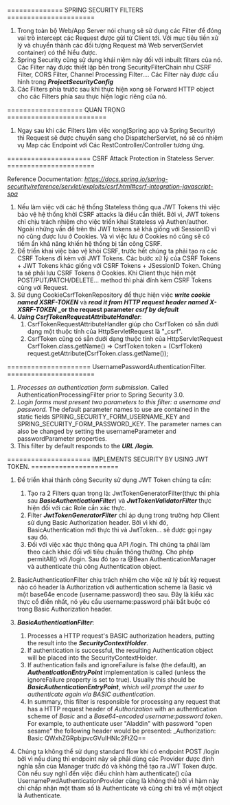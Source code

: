 ============== SPRING SECURITY FILTERS  ======================
1. Trong toàn bộ Web/App Server nói chung sẽ sử dụng các Filter để đóng vai trò intercept các Request được gửi từ Client tới. Với mục tiêu tiền xử lý và chuyển thành các đối tượng Request mà Web server(Servlet container) có thể hiểu được.
2. Spring Security cũng sử dụng khái niệm này đối với inbuilt filters của nó. Các Filter này được thiết lập bên trong SecurityFilterChain như CSRF Filter, CORS Filter, Channel Processing Filter.... Các Filter này được cấu hình trong **_ProjectSecurityConfig_**
3. Các Filters phía trước sau khi thực hiện xong sẽ Forward HTTP object cho các Filters phía sau thực hiện logic riêng của nó.


=================== QUAN TRỌNG =========================
1. Ngay sau khi các Filters làm việc xong(Spring app và Spring Security) thì Request sẽ được chuyển sang cho DispatcherServlet, nó sẽ có nhiệm vụ Map các Endpoint với Các RestController/Controller tương ứng.

===================== CSRF Attack Protection in Stateless Server. ======================

Reference Documentation: _https://docs.spring.io/spring-security/reference/servlet/exploits/csrf.html#csrf-integration-javascript-spa_ 

1. Nếu làm việc với các hệ thống Stateless thông qua JWT Tokens thì việc bảo vệ hệ thống khởi CSRF attacks là điều cần thiết. Bởi vì, JWT tokens chỉ chịu trách nhiệm cho việc triển khai Stateless và Authen/author. Ngoài những vấn đề trên thì JWT tokens sẽ khá giống với SessionID vì nó cũng được lưu ở Cookies. Và vì việc lưu ở Cookies nó cũng sẽ có tiềm ẩn khả năng khiến hệ thống bị tấn công CSRF.
2. Để triển khai việc bảo vệ khỏi CSRF, trước hết chúng ta phải tạo ra các CSRF Tokens đi kèm với JWT Tokens. Các bước xử lý của CSRF Tokens + JWT Tokens khác giống với CSRF Tokens + JSessionID Token. Chúng ta sẽ phải lưu CSRF Tokens ở Cookies. Khi Client thực hiện một POST/PUT/PATCH/DELETE... method thì phải đính kèm CSRF Tokens cùng với Request.
3. Sử dụng CookieCsrfTokenRepository để thực hiện việc **_write cookie named XSRF-TOKEN_** và **_read it from HTTP request header named X-XSRF-TOKEN_** **_or the request parameter _csrf by default_**
4. **_Using CsrfTokenRequestAttributeHandler_**: 
   1. CsrfTokenRequestAttributeHandler giúp cho CsrfToken có sẵn dưới dạng một thuộc tính của HttpServletRequest là "_csrf".
   2. CsrfToken cũng có sẵn dưới dạng thuộc tính của HttpServletRequest CsrfToken.class.getName() => CsrfToken token = (CsrfToken) request.getAttribute(CsrfToken.class.getName());


===================== UsernamePasswordAuthenticationFilter. ======================
1. _Processes an authentication form submission_. Called AuthenticationProcessingFilter prior to Spring Security 3.0.
2. _Login forms must present two parameters to this filter: a username and password._ The default parameter names to use are contained in the static fields SPRING_SECURITY_FORM_USERNAME_KEY and SPRING_SECURITY_FORM_PASSWORD_KEY. The parameter names can also be changed by setting the usernameParameter and passwordParameter properties. 
3. This filter by default responds to the **_URL /login._**

===================== IMPLEMENTS SECURITY BY USING JWT TOKEN. ======================
1. Để triển khai thành công Security sử dụng JWT Token chúng ta cần:
   1. Tạo ra 2 Filters quan trọng là: JwtTokenGeneratorFilter(thực thi phía sau **_BasicAuthenticationFilter_**) và **_JwtTokenValidatorFilter_** thực hiện đối với các Role cần xác thực.
   2. Filter **_JwtTokenGeneratorFilter_** chỉ áp dụng trong trường hợp Client sử dụng Basic Authorization header. Bởi vì khi đó, BasicAuthentication mới thực thi và JwtToken... sẽ được gọi ngay sau đó.
   3. Đối với việc xác thực thông qua API /login. Thì chúng ta phải làm theo cách khác đối với tiêu chuẩn thông thường. Cho  phép permitAll() với /login. Sau đó tạo ra @Bean AuthenticationManager và authenticate thủ công Authentication object.
2. BasicAuthenticationFilter chịu trách nhiệm cho việc xử lý bất kỳ request nào có header là Authorization với authentication scheme là Basic và một base64e encode (username:password) theo sau. Đây là kiểu xác thực cổ điển nhất, nó yêu cầu username:password phải bắt buộc có trong Basic Authorization header.
3. **_BasicAuthenticationFilter_**:
   1. Processes a HTTP request's BASIC authorization headers, putting the result into the **_SecurityContextHolder_**.
   2. If authentication is successful, the resulting Authentication object will be placed into the SecurityContextHolder.
   3. If authentication fails and ignoreFailure is false (the default), an **_AuthenticationEntryPoint_** implementation is called (unless the ignoreFailure property is set to true). Usually this should be _**BasicAuthenticationEntryPoint**_, _which will prompt the user to authenticate again via BASIC authentication._
   4. In summary, this filter is responsible for processing any request that has a HTTP request header of _Authorization_ with an authentication scheme of _Basic_ and a _Base64-encoded username:password token_. For example, to authenticate user "Aladdin" with password "open sesame" the following header would be presented:
      _Authorization: Basic QWxhZGRpbjpvcGVuIHNlc2FtZQ==

4. Chúng ta không thể sử dụng standard flow khi có endpoint POST /login bởi vì nếu dùng thì endpoint này sẽ phải dùng các Provider được định nghĩa sẵn của Manager trước đó và không thể tạo ra JWT Token được. Còn nếu suy nghĩ đến việc điều chỉnh hàm authenticate() của UsernamePwdAuthenticationProvider cũng là không thể bởi vì hàm này chỉ chấp nhận một tham số là Authenticate và cũng chỉ trả về một object là Authenticate.